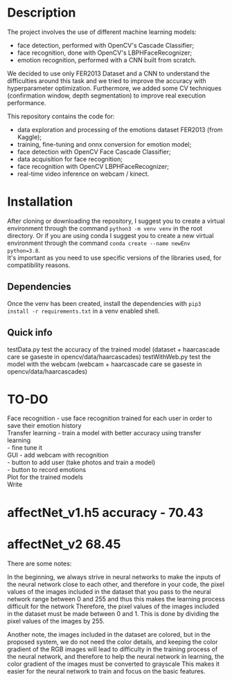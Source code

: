 # Description
The project involves the use of different machine learning models:
- face detection, performed with OpenCV's Cascade Classifier;
- face recognition, done with OpenCV's LBPHFaceRecognizer;
- emotion recognition, performed with a CNN built from scratch.

We decided to use only FER2013 Dataset and a CNN to understand the difficulties around this task and we tried to improve the accuracy with hyperparameter optimization. Furthermore, we added some CV techniques (confirmation window, depth segmentation) to improve real execution performance.

This repository contains the code for:
 * data exploration and processing of the emotions dataset FER2013 (from Kaggle); 
 * training, fine-tuning and onnx conversion for emotion model;
 * face detection with OpenCV Face Cascade Classifier;
 * data acquisition for face recognition;
 * face recognition with OpenCV LBPHFaceRecognizer; 
 * real-time video inference on webcam / kinect.

# Installation
After cloning or downloading the repository, I suggest you to create a virtual environment through the command `python3 -m venv venv` in the root directory. 
Or if you are using conda I suggest you to create a new virtual environment through the command `conda create --name newEnv python=3.8`.  
It's important as you need to use specific versions of the libraries used, for compatibility reasons.

## Dependencies
Once the venv has been created, install the dependencies with `pip3 install -r requirements.txt` in a venv enabled shell.

## Quick info
testData.py test the accuracy of the trained model (dataset + haarcascade care se gaseste in opencv/data/haarcascades) 
testWithWeb.py test the model with the webcam (webcam + haarcascade care se gaseste in opencv/data/haarcascades)



# TO-DO
Face recognition - use face recognition trained for each user in order to save their emotion history  
Transfer learning - train a model with better accuracy using transfer learning  
                - fine tune it  
GUI - add webcam with recognition  
    - button to add user (take photos and train a model)  
    - button to record emotions  
Plot for the trained models  
Write 

# affectNet_v1.h5 accuracy - 70.43
# affectNet_v2 68.45

There are some notes:

In the beginning, we always strive in neural networks to make the inputs of the neural network close to each other, and therefore in your code, the pixel values of the images included in the dataset that you pass to the neural network range between 0 and 255 and thus this makes the learning process difficult for the network Therefore, the pixel values of the images included in the dataset must be made between 0 and 1. This is done by dividing the pixel values of the images by 255.

Another note, the images included in the dataset are colored, but in the proposed system, we do not need the color details, and keeping the color gradient of the RGB images will lead to difficulty in the training process of the neural network, and therefore to help the neural network in learning, the color gradient of the images must be converted to grayscale This makes it easier for the neural network to train and focus on the basic features.